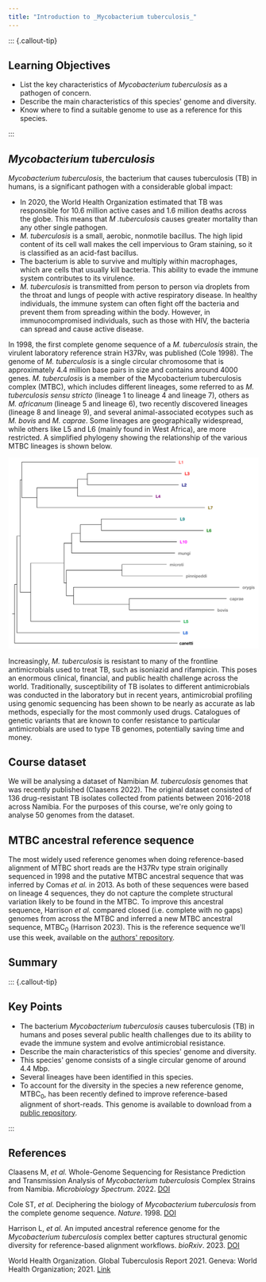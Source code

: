 ```yaml
---
title: "Introduction to _Mycobacterium tuberculosis_"
---
```


::: {.callout-tip}
## Learning Objectives

- List the key characteristics of _Mycobacterium tuberculosis_ as a pathogen of concern.
- Describe the main characteristics of this species' genome and diversity.
- Know where to find a suitable genome to use as a reference for this species.

:::

## _Mycobacterium tuberculosis_

_Mycobacterium tuberculosis_, the bacterium that causes tuberculosis (TB) in humans, is a significant pathogen with a considerable global impact:

- In 2020, the World Health Organization estimated that TB was responsible for 10.6 million active cases and 1.6 million deaths across the globe. This means that _M .tuberculosis_ causes greater mortality than any other single pathogen. 
- _M. tuberculosis_ is a small, aerobic, nonmotile bacillus. The high lipid content of its cell wall makes the cell impervious to Gram staining, so it is classified as an acid-fast bacillus. 
- The bacterium is able to survive and multiply within macrophages, which are cells that usually kill bacteria. This ability to evade the immune system contributes to its virulence. 
- _M. tuberculosis_ is transmitted from person to person via droplets from the throat and lungs of people with active respiratory disease. In healthy individuals, the immune system can often fight off the bacteria and prevent them from spreading within the body. However, in immunocompromised individuals, such as those with HIV, the bacteria can spread and cause active disease.

In 1998, the first complete genome sequence of a _M. tuberculosis_ strain, the virulent laboratory reference strain H37Rv, was published (Cole 1998). The genome of _M. tuberculosis_ is a single circular chromosome that is approximately 4.4 million base pairs in size and contains around 4000 genes.  _M. tuberculosis_ is a member of the Mycobacterium tuberculosis complex (MTBC), which includes different lineages, some referred to as _M. tuberculosis sensu stricto_ (lineage 1 to lineage 4 and lineage 7), others as _M. africanum_ (lineage 5 and lineage 6), two recently discovered lineages (lineage 8 and lineage 9), and several animal-associated ecotypes such as _M. bovis_ and _M. caprae_. Some lineages are geographically widespread, while others like L5 and L6 (mainly found in West Africa), are more restricted. A simplified phylogeny showing the relationship of the various MTBC lineages is shown below.

![Phylogeny of _M. tuberculosis_ lineage strains. Simplified maximum likelihood phylogeny of the 10 human-associaed lineages of _M. tuberculosis_ and the related animal strains. _M. canettii_ was used as a root.](images/MTBC.png)

Increasingly, _M. tuberculosis_ is resistant to many of the frontline antimicrobials used to treat TB, such as isoniazid and rifampicin. This poses an enormous clinical, financial, and public health challenge across the world. Traditionally, susceptibility of TB isolates to different antimicrobials was conducted in the laboratory but in recent years, antimicrobial profiling using genomic sequencing has been shown to be nearly as accurate as lab methods, especially for the most commonly used drugs.  Catalogues of genetic variants that are known to confer resistance to particular antimicrobials are used to type TB genomes, potentially saving time and money. 

## Course dataset

We will be analysing a dataset of Namibian _M. tuberculosis_ genomes that was recently published (Claasens 2022). The original dataset consisted of 136 drug-resistant TB isolates collected from patients between 2016-2018 across Namibia. For the purposes of this course, we're only going to analyse 50 genomes from the dataset.

## MTBC ancestral reference sequence

The most widely used reference genomes when doing reference-based alignment of MTBC short reads are the H37Rv type strain originally sequenced in 1998 and the putative MTBC ancestral sequence that was inferred by Comas _et al._ in 2013.  As both of these sequences were based on lineage 4 sequences, they do not capture the complete structural variation likely to be found in the MTBC.  To improve this ancestral sequence, Harrison _et al._ compared closed (i.e. complete with no gaps) genomes from across the MTBC and inferred a new MTBC ancestral sequence, MTBC<sub>0</sub> (Harrison 2023).  This is the reference sequence we'll use this week, available on the [authors' repository](https://github.com/lukebharrison/MTBC0).

## Summary

::: {.callout-tip}
## Key Points

- The bacterium _Mycobacterium tuberculosis_ causes tuberculosis (TB) in humans and poses several public health challenges due to its ability to evade the immune system and evolve antimicrobial resistance.
- Describe the main characteristics of this species' genome and diversity.
- This species' genome consists of a single circular genome of around 4.4 Mbp. 
- Several lineages have been identified in this species.
- To account for the diversity in the species a new reference genome, MTBC<sub>0</sub>, has been recently defined to improve reference-based alignment of short-reads. This genome is available to download from a [public repository](https://github.com/lukebharrison/MTBC0).

:::

## References

Claasens M, _et al._ Whole-Genome Sequencing for Resistance Prediction and Transmission Analysis of _Mycobacterium tuberculosis_ Complex Strains from Namibia. _Microbiology Spectrum_. 2022. [DOI](https://doi.org/10.1128/spectrum.01586-22)

Cole ST, _et al._ Deciphering the biology of _Mycobacterium tuberculosis_ from the complete genome sequence. _Nature_. 1998. [DOI](https://doi.org/10.1038/31159)

Harrison L, _et al._ An imputed ancestral reference genome for the _Mycobacterium tuberculosis_ complex better captures structural genomic diversity for reference-based alignment workflows. _bioRxiv_. 2023. [DOI](https://doi.org/10.1101/2023.09.07.556366)

World Health Organization. Global Tuberculosis Report 2021. Geneva: World Health Organization; 2021. [Link](https://www.who.int/publications/i/item/9789240037021)



